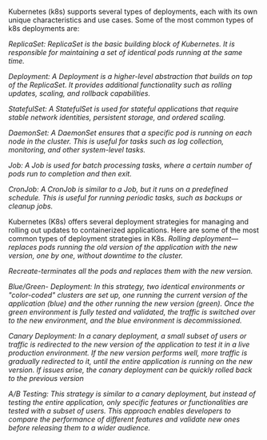 <p align="right" width="100%">

Kubernetes (k8s) supports several types of deployments, each with its own unique characteristics and use cases. Some of the most common types of k8s deployments are:

<em>
ReplicaSet: ReplicaSet is the basic building block of Kubernetes. It is responsible for maintaining a set of identical pods running at the same time.

Deployment: A Deployment is a higher-level abstraction that builds on top of the ReplicaSet. It provides additional functionality such as rolling updates, scaling, and rollback capabilities.

StatefulSet: A StatefulSet is used for stateful applications that require stable network identities, persistent storage, and ordered scaling.

DaemonSet: A DaemonSet ensures that a specific pod is running on each node in the cluster. This is useful for tasks such as log collection, monitoring, and other system-level tasks.

Job: A Job is used for batch processing tasks, where a certain number of pods run to completion and then exit.

CronJob: A CronJob is similar to a Job, but it runs on a predefined schedule. This is useful for running periodic tasks, such as backups or cleanup jobs.

</em>
Kubernetes (K8s) offers several deployment strategies for managing and rolling out updates to containerized applications. Here are some of the most common types of deployment strategies in K8s.



<em>
Rolling deployment—replaces pods running the old version of the application with the new version, one by one, without downtime to the cluster.

Recreate-terminates all the pods and replaces them with the new version.

Blue/Green- Deployment: In this strategy, two identical environments or "color-coded" clusters are set up, one running the current version of the application (blue) and the other running the new version (green). Once the green environment is fully tested and validated, the traffic is switched over to the new environment, and the blue environment is decommissioned.

Canary Deployment: In a canary deployment, a small subset of users or traffic is redirected to the new version of the application to test it in a live production environment. If the new version performs well, more traffic is gradually redirected to it, until the entire application is running on the new version. If issues arise, the canary deployment can be quickly rolled back to the previous version

A/B Testing: This strategy is similar to a canary deployment, but instead of testing the entire application, only specific features or functionalities are tested with a subset of users. This approach enables developers to compare the performance of different features and validate new ones before releasing them to a wider audience.

</em>
</p>